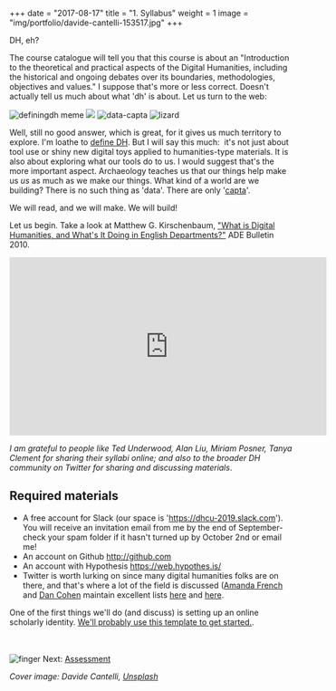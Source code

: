 +++
date = "2017-08-17"
title = "1. Syllabus"
weight = 1
image = "img/portfolio/davide-cantelli-153517.jpg"
+++

DH, eh? <!--more-->

The course catalogue will tell you that this course is about an "Introduction to the theoretical and practical aspects of the Digital Humanities, including the historical and ongoing debates over its boundaries, methodologies, objectives and values." I suppose that's more or less correct. Doesn't actually tell us much about what 'dh' is about. Let us turn to the web:

![definingdh meme](http://blogs.ucl.ac.uk/definingdh/files/2013/11/i-do-digital-humanities.jpg)
![](http://40.media.tumblr.com/tumblr_lu0uq3612l1r5i95zo1_400.jpg)
![data-capta][2]
![lizard](http://blogs.ucl.ac.uk/definingdh/files/2013/11/lizard.jpg)

Well, still no good answer, which is great, for it gives us much territory to explore. I'm loathe to [define DH](https://twitter.com/definingdh). But I will say this much:  it's not just about tool use or shiny new digital toys applied to humanities-type materials. It is also about exploring what our tools do to us. I would suggest that's the more important aspect. Archaeology teaches us that our things help make us *us* as much as we make our things. What kind of a world are we building? There is no such thing as 'data'. There are only '[capta](http://www.digitalhumanities.org/dhq/vol/5/1/000091/000091.html)'.

We will read, and we will make. We will build!

Let us begin. Take a look at Matthew G. Kirschenbaum, ["What is Digital Humanities, and What's It Doing in English Departments?"](https://mkirschenbaum.files.wordpress.com/2011/01/kirschenbaum_ade150.pdf) ADE Bulletin 2010.

<iframe width="560" height="315" src="https://www.youtube.com/embed/552XZy7MFRg" frameborder="0" allowfullscreen></iframe>

_I am grateful to people like Ted Underwood, Alan Liu, Miriam Posner, Tanya Clement for sharing their syllabi online; and also to the broader DH community on Twitter for sharing and discussing materials_.

## Required materials

+ A free account for Slack (our space is 'https://dhcu-2019.slack.com'). You will receive an invitation email from me by the end of September- check your spam folder if it hasn't turned up by October 2nd or email me!
+ An account on Github <http://github.com>
+ An account with Hypothesis <https://web.hypothes.is/>
+ Twitter is worth lurking on since many digital humanities folks are on there, and that's where a lot of the field is discussed ([Amanda French](https://twitter.com/amandafrench/) and [Dan Cohen](https://twitter.com/dancohen/) maintain excellent lists [here](https://twitter.com/amandafrench/lists/digital-humanities-women) and [here](https://twitter.com/dancohen/lists/digitalhumanities).

One of the first things we'll do (and discuss) is setting up an online scholarly identity. [We'll probably use this template to get started.](https://app.netlify.com/sites/upbeat-nobel-727f34/overview).

<br><br>
![finger][1] Next: [Assessment](/portfolio/assessment)

[1]: /img/portfolio/pointing-finger.png

[2]: /img/portfolio/mor.jpg

_Cover image: Davide Cantelli, [Unsplash](https://unsplash.com/search/photos/syllabus?photo=e3Uy4k7ooYk)_
